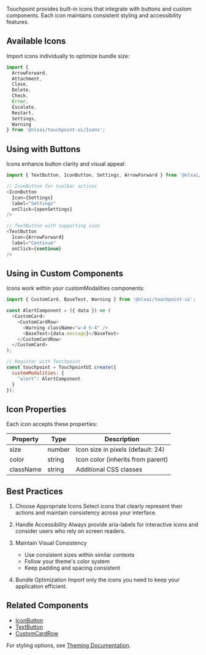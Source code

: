 
Touchpoint provides built-in icons that integrate with buttons and custom components. Each icon maintains consistent styling and accessibility features.

## Available Icons

Import icons individually to optimize bundle size:

```javascript
import { 
  ArrowForward,
  Attachment,
  Close,
  Delete,
  Check,
  Error,
  Escalate,
  Restart,
  Settings,
  Warning
} from '@nlxai/touchpoint-ui/Icons';
```

## Using with Buttons

Icons enhance button clarity and visual appeal:

```javascript
import { TextButton, IconButton, Settings, ArrowForward } from '@nlxai/touchpoint-ui';

// IconButton for toolbar actions
<IconButton
  Icon={Settings}
  label="Settings"
  onClick={openSettings}
/>

// TextButton with supporting icon
<TextButton
  Icon={ArrowForward}
  label="Continue"
  onClick={continue}
/>
```

## Using in Custom Components

Icons work within your customModalities components:

```javascript
import { CustomCard, BaseText, Warning } from '@nlxai/touchpoint-ui';

const AlertComponent = ({ data }) => (
  <CustomCard>
    <CustomCardRow>
      <Warning className="w-4 h-4" />
      <BaseText>{data.message}</BaseText>
    </CustomCardRow>
  </CustomCard>
);

// Register with Touchpoint
const touchpoint = TouchpointUI.create({
  customModalities: {
    "alert": AlertComponent
  }
});
```

## Icon Properties

Each icon accepts these properties:

| Property | Type | Description |
|----------|------|-------------|
| size | number | Icon size in pixels (default: 24) |
| color | string | Icon color (inherits from parent) |
| className | string | Additional CSS classes |

## Best Practices

1. Choose Appropriate Icons
   Select icons that clearly represent their actions and maintain consistency across your interface.

2. Handle Accessibility
   Always provide aria-labels for interactive icons and consider users who rely on screen readers.

3. Maintain Visual Consistency
   - Use consistent sizes within similar contexts
   - Follow your theme's color system
   - Keep padding and spacing consistent

4. Bundle Optimization
   Import only the icons you need to keep your application efficient.

## Related Components
- [IconButton](/touchpoint-Buttons#iconbutton)
- [TextButton](/touchpoint-Buttons#textbutton)
- [CustomCardRow](/touchpoint-CustomCards#customcardrow)

For styling options, see [Theming Documentation](/touchpoint-ui-themeing).